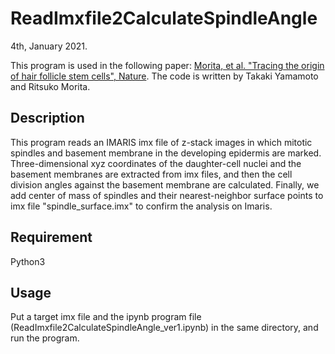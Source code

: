 ReadImxfile2CalculateSpindleAngle
====
4th, January 2021. 

This program is used in the following paper: 
[Morita, et al. "Tracing the origin of hair follicle stem cells", Nature](https://www.nature.com/articles/s41586-021-03638-5).
The code is written by Takaki Yamamoto and Ritsuko Morita. 

## Description

This program reads an IMARIS imx file of z-stack images in which mitotic spindles and basement membrane in the developing epidermis are marked. Three-dimensional xyz coordinates of the daughter-cell nuclei and the basement membranes are extracted from imx files, and then the cell division angles against the basement membrane are calculated. Finally, we add center of mass of spindles and their nearest-neighbor surface points to imx file "spindle_surface.imx" to confirm the analysis on Imaris. 

## Requirement

Python3

## Usage

Put a target imx file and the ipynb program file (ReadImxfile2CalculateSpindleAngle_ver1.ipynb) in the same directory, and run the program.

